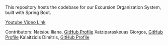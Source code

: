 This repository hosts the codebase for our Excursion Organization System, built with Spring Boot.

[Youtube Video Link](https://www.youtube.com/watch?v=NtfOrISKShw)

Contributors:
Natsiou Iliana, [GitHub Profile](https://github.com/iliananat)
Xatziparaskeuas Giorgos, [GitHub Profile](https://github.com/georgio13)
Kalaitzidis Dimitris, [GitHub Profile](https://github.com/dkalaitz)
